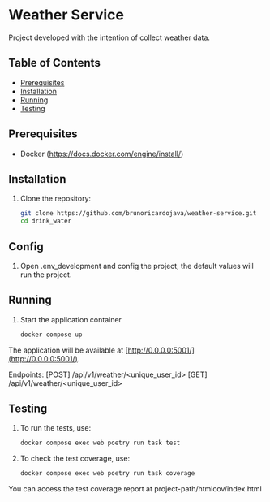 # Weather Service

Project developed with the intention of collect weather data.

## Table of Contents

- [Prerequisites](#prerequisites)
- [Installation](#installation)
- [Running](#running)
- [Testing](#testing)

## Prerequisites

- Docker (https://docs.docker.com/engine/install/)

## Installation

1. Clone the repository:

    ```bash
    git clone https://github.com/brunoricardojava/weather-service.git
    cd drink_water
    ```

## Config

1. Open .env_development and config the project, the default values will run the project.

## Running

1. Start the application container

    ```bash
    docker compose up
    ```

The application will be available at [http://0.0.0.0:5001/](http://0.0.0.0:5001/).

Endpoints:
  [POST] /api/v1/weather/<unique_user_id>
  [GET]  /api/v1/weather/<unique_user_id>

## Testing

1. To run the tests, use:

    ```bash
    docker compose exec web poetry run task test
    ```

2. To check the test coverage, use:

    ```bash
    docker compose exec web poetry run task coverage
    ```

You can access the test coverage report at project-path/htmlcov/index.html
